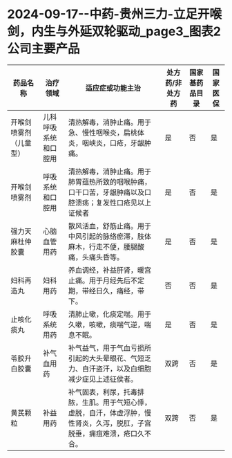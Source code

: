 # 2024-09-17--中药-贵州三力-立足开喉剑，内生与外延双轮驱动_page3_图表2公司主要产品

| 药品名称 | 治疗领域 | 适应症或功能主治 | 处方药/非处方药 | 国家基药品目录 | 国家医保 |
| --- | --- | --- | --- | --- | --- |
| 开喉剑喷雾剂（儿童型） | 儿科呼吸系统和口腔用 | 清热解毒，消肿止痛。用于急、慢性咽喉炎，扁桃体炎，咽峡炎，口疮，牙龈肿痛。 | 是 | 否 | 是 |
| 开喉剑喷雾剂 | 呼吸系统和口腔用 | 清热解毒，消肿止痛。用于肺胃蕴热所致的咽喉肿痛，口干口苦，牙龈肿痛以及口腔溃疡；复发性口疮见以上证候者 | 是 | 否 | 是 |
| 强力天麻杜仲胶囊 | 心脑血管用药 | 散风活血，舒筋止痛。用于中风引起的脉络瘀滞，肢体麻木，行走不便，腰腿酸痛，头痛头昏等。 | 是 | 否 | 是 |
| 妇科再造丸 | 妇科用药 | 养血调经，补益肝肾，暖宫止痛。用于月经先后不定期，带经日久，痛经，带下。 | 否 | 否 | 是 |
| 止咳化痰丸 | 呼吸系统用药 | 清肺止嗽，化痰定喘。用于久嗽，咳嗽，痰喘气逆，喘息不眠。 | 是 | 否 | 是 |
| 苓胶升白胶囊 | 补气血用药 | 补气益气，用于气血亏损所引起的大头晕眼花、气短乏力、自汗盗汗，以及白细胞减少症见上述征侯者。 | 双跨 | 否 | 是 |
| 黄芪颗粒 | 补益用药 | 补气固表，利尿，托毒排脓，生肌。用于气短心悸，虚脱，自汗，体虚浮肿，慢性肾炎，久泻，脱肛，子宫脱垂，痈疽难溃，疮口久不合。 | 双跨 | 否 | 是 |